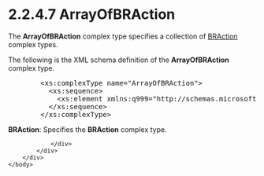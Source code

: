 <html dir="LTR" xmlns:mshelp="http://msdn.microsoft.com/mshelp" xmlns:ddue="http://ddue.schemas.microsoft.com/authoring/2003/5" xmlns:xlink="http://www.w3.org/1999/xlink" xmlns:tool="http://www.microsoft.com/tooltip">
    <head>
        <meta http-equiv="Content-Type" content="text/html; CHARSET=utf-8"></meta>
        <meta name="save" content="history"></meta>
        <title>2.2.4.7 ArrayOfBRAction</title>
        <xml>
            <mshelp:toctitle title="2.2.4.7 ArrayOfBRAction"></mshelp:toctitle>
            <mshelp:rltitle title="[MS-SSMDSWS-15]: ArrayOfBRAction"></mshelp:rltitle>
            <mshelp:keyword index="A" term="fcaa76b6-2161-4229-a91e-90d8e2902b7d"></mshelp:keyword>
            <mshelp:attr name="DCSext.ContentType" value="open specification"></mshelp:attr>
            <mshelp:attr name="AssetID" value="fcaa76b6-2161-4229-a91e-90d8e2902b7d"></mshelp:attr>
            <mshelp:attr name="TopicType" value="kbRef"></mshelp:attr>
            <mshelp:attr name="DCSext.Title" value="[MS-SSMDSWS-15]: ArrayOfBRAction" />
        </xml>
    </head>
    <body>
        <div id="header">
            <h1 class="heading">2.2.4.7 ArrayOfBRAction</h1>
        </div>
        <div id="mainSection">
            <div id="mainBody">
                <div id="allHistory" class="saveHistory"></div>
                <div id="sectionSection0" class="section" name="collapseableSection">
                    

<p>The <b>ArrayOfBRAction</b> complex type specifies a
collection of <a href="19714218-a864-4c30-8064-1c74eeb528aa.html">BRAction</a>
complex types.</p>

<p>The following is the XML schema definition of the <b>ArrayOfBRAction</b>
complex type.</p>

<dl>
<dd>
<div><pre>   &lt;xs:complexType name=&quot;ArrayOfBRAction&quot;&gt;
     &lt;xs:sequence&gt;
       &lt;xs:element xmlns:q999=&quot;http://schemas.microsoft.com/sqlserver/masterdataservices/2009/09&quot; minOccurs=&quot;0&quot; maxOccurs=&quot;unbounded&quot; name=&quot;BRAction&quot; nillable=&quot;true&quot; type=&quot;q999:BRAction&quot; xmlns:xs=&quot;http://www.w3.org/2001/XMLSchema&quot; /&gt;
     &lt;/xs:sequence&gt;
   &lt;/xs:complexType&gt;
</pre></div>
</dd></dl>

<p><b>BRAction</b>: Specifies the <b>BRAction</b>
complex type.</p>


                </div>
            </div>
        </div>
    </body>
</html>